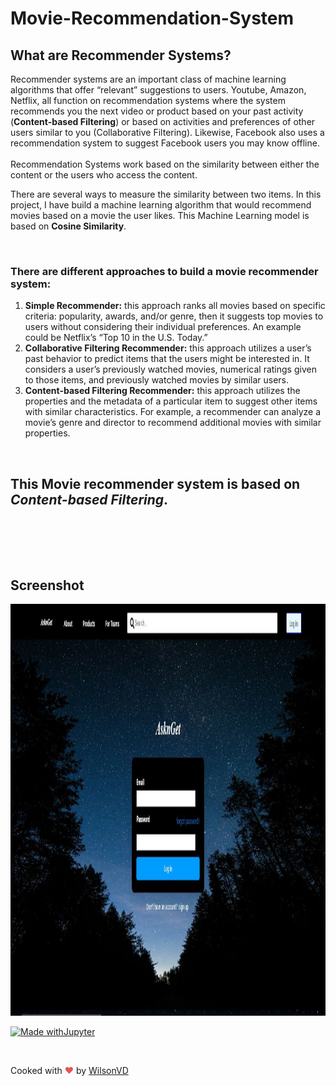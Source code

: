 # Movie-Recommendation-System

## What are Recommender Systems?

Recommender systems are an important class of machine learning algorithms that offer “relevant” suggestions to users. Youtube, Amazon, Netflix, all function on recommendation systems where the system recommends you the next video or product based on your past activity (**Content-based Filtering**) or based on activities and preferences of other users similar to you (Collaborative Filtering). Likewise, Facebook also uses a recommendation system to suggest Facebook users you may know offline.
<br><br>
Recommendation Systems work based on the similarity between either the content or the users who access the content.
<br>

There are several ways to measure the similarity between two items. In this project, I have build a machine learning algorithm that would recommend movies based on a movie the user likes. This Machine Learning model is based on **Cosine Similarity**.

<br>

### There are different approaches to build a movie recommender system:

1. **Simple Recommender:** this approach ranks all movies based on specific criteria: popularity, awards, and/or genre, then it suggests top movies to users without considering their individual preferences. An example could be Netflix’s “Top 10 in the U.S. Today.”
2. **Collaborative Filtering Recommender:** this approach utilizes a user’s past behavior to predict items that the users might be interested in. It considers a user’s previously watched movies, numerical ratings given to those items, and previously watched movies by similar users.
3. **Content-based Filtering Recommender:** this approach utilizes the properties and the metadata of a particular item to suggest other items with similar characteristics. For example, a recommender can analyze a movie’s genre and director to recommend additional movies with similar properties.

<br>

## This Movie recommender system is based on **_Content-based Filtering_**.

<br><br>


<br>

## Screenshot
<p>
<img src="https://github.com/Rishabh170402/AsknGet/blob/main/Screenshots/f1.JPG" width="1366" height="659"/>
</p>

[![Made withJupyter](https://img.shields.io/badge/Made%20with-Jupyter-orange?style=for-the-badge&logo=Jupyter)](https://jupyter.org/try)

<br>

Cooked with <span style="color: #e25555;">&#9829;</span> by [WilsonVD](https://github.com/Wilson0406)

<!-- ❤️❤️❤️❤️❤️❤️❤️ -->
  

